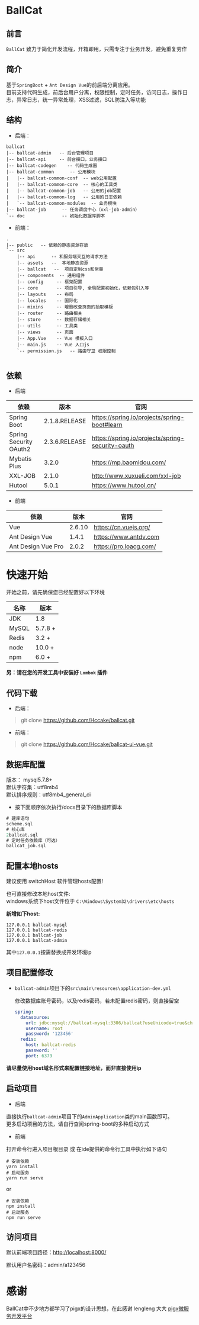 # BallCat

## 前言

`BallCat` 致力于简化开发流程，开箱即用，只需专注于业务开发，避免重复劳作


## 简介
基于`SpringBoot` + `Ant Design Vue`的前后端分离应用。  
目前支持代码生成，前后台用户分离，权限控制，定时任务，访问日志，操作日志，异常日志，统一异常处理，XSS过滤，SQL防注入等功能


## 结构

- 后端：

```
ballcat
|-- ballcat-admin   -- 后台管理项目
|-- ballcat-api     -- 前台接口，业务接口
|-- ballcat-codegen    -- 代码生成器
|-- ballcat-common      -- 公用模块
|   |-- ballcat-common-conf  -- web公用配置
|   |-- ballcat-common-core  -- 核心的工具类
|   |-- ballcat-common-job   -- 公用的job配置
|   |-- ballcat-common-log   -- 公用的日志依赖
|   `-- ballcat-common-modules  -- 业务模块
|-- ballcat-job      -- 任务调度中心（xxl-job-admin）
`-- doc              -- 初始化数据库脚本
```

- 前端：

```
.
|-- public   -- 依赖的静态资源存放
`-- src           
    |-- api      -- 和服务端交互的请求方法
    |-- assets   --  本地静态资源
    |-- ballcat   --  项目定制css和常量
    |-- components  -- 通用组件
    |-- config     -- 框架配置
    |-- core       -- 项目引导, 全局配置初始化，依赖包引入等
    |-- layouts    -- 布局
    |-- locales    -- 国际化
    |-- mixins     -- 增删改查页面的抽取模板
    |-- router     -- 路由相关
    |-- store      -- 数据存储相关
    |-- utils      -- 工具类
    |-- views      -- 页面
    |-- App.Vue    -- Vue 模板入口
    |-- main.js    -- Vue 入口js
    `-- permission.js   -- 路由守卫 权限控制
    
```

## 依赖

- 后端

依赖 |	版本 | 官网
--- | --- | ---
Spring Boot|	2.1.8.RELEASE| https://spring.io/projects/spring-boot#learn
Spring Security OAuth2|	2.3.6.RELEASE| https://spring.io/projects/spring-security-oauth
Mybatis Plus|	3.2.0|  https://mp.baomidou.com/
XXL-JOB| 2.1.0 | http://www.xuxueli.com/xxl-job
Hutool|	5.0.1| https://www.hutool.cn/


- 前端

依赖 |	版本 | 官网
--- | --- | ---
Vue| 2.6.10 | https://cn.vuejs.org/
Ant Design Vue|	1.4.1| https://www.antdv.com
Ant Design Vue Pro|	2.0.2| https://pro.loacg.com/


# 快速开始

开始之前，请先确保您已经配置好以下环境

名称  |  版本 |  
---| --- 
JDK	| 1.8	| 
MySQL	| 5.7.8 +	
Redis	| 3.2 +| 
node	| 10.0 +	
npm	| 6.0 +	| 

**另：请在您的开发工具中安装好 `Lombok` 插件** 

## 代码下载

- 后端：
> git clone https://github.com/Hccake/ballcat.git


- 前端：
> git clone https://github.com/Hccake/ballcat-ui-vue.git


## 数据库配置

版本： mysql5.7.8+  
默认字符集：utf8mb4  
默认排序规则：utf8mb4_general_ci  

- 按下面顺序依次执行/docs目录下的数据库脚本
```sql
# 建库语句
scheme.sql   
# 核心库
2ballcat.sql  
# 定时任务依赖库（可选）
ballcat_job.sql  
```

## 配置本地hosts

建议使用 switchHost 软件管理hosts配置!  

也可直接修改本地host文件:  
windows系统下host文件位于
`C:\Windows\System32\drivers\etc\hosts`


**新增如下host:**
```
127.0.0.1 ballcat-mysql
127.0.0.1 ballcat-redis
127.0.0.1 ballcat-job
127.0.0.1 ballcat-admin
```
其中`127.0.0.1`按需替换成开发环境ip

## 项目配置修改

- `ballcat-admin`项目下的`src\main\resources\application-dev.yml`

    修改数据库账号密码，以及redis密码，若未配置redis密码，则直接留空
    
    ```yaml
    spring:
      datasource:
        url: jdbc:mysql://ballcat-mysql:3306/ballcat?useUnicode=true&characterEncoding=UTF-8&serverTimezone=Asia/Shanghai
        username: root
        password: '123456'
      redis:
        host: ballcat-redis
        password: ''
        port: 6379
    ```  

**请尽量使用host域名形式来配置链接地址，而非直接使用ip**

## 启动项目

- 后端

直接执行`ballcat-admin`项目下的`AdminApplication`类的main函数即可。  
更多启动项目的方法，请自行查阅spring-boot的多种启动方式

- 前端

打开命令行进入项目根目录
或 在ide提供的命令行工具中执行如下语句

```
# 安装依赖
yarn install
# 启动服务
yarn run serve
```
or
```
# 安装依赖
npm install
# 启动服务
npm run serve
```

## 访问项目

默认前端项目路径：[http://localhost:8000/](http://localhost:8000/)

默认用户名密码：admin/a123456


# 感谢

BallCat中不少地方都学习了pigx的设计思想，在此感谢 lengleng 大大
[pigx微服务开发平台](https://www.pig4cloud.com/)
